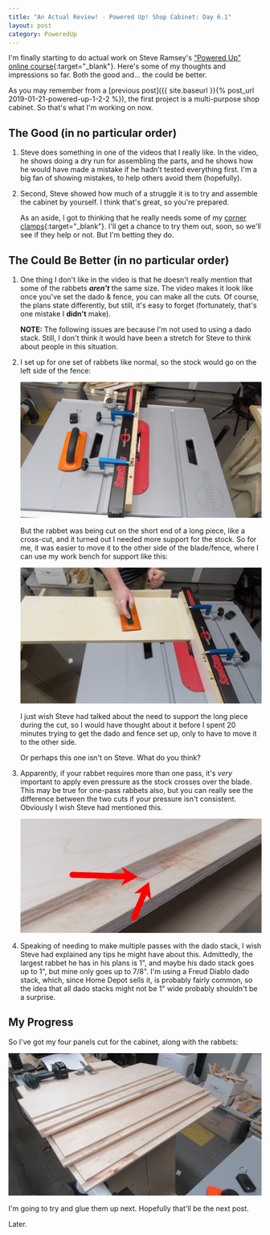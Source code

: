 ```yaml
---
title: "An Actual Review! - Powered Up! Shop Cabinet: Day 6.1"
layout: post
category: PoweredUp
---
```

I'm finally starting to do actual work on Steve Ramsey's [“Powered Up” online course](https://theweekendwoodworker.com/powered-up){:target="_blank"}. Here's some of my thoughts and impressions so far. Both the good and... the could be better.

As you may remember from a [previous post]({{ site.baseurl }}{% post_url 2019-01-21-powered-up-1-2-2 %}), the first project is a multi-purpose shop cabinet. So that's what I'm working on now.

## The Good (in no particular order)

1. Steve does something in one of the videos that I really like. In the video, he shows doing a dry run for assembling the parts, and he shows how he would have made a mistake if he hadn't tested everything first. I'm a big fan of showing mistakes, to help others avoid them (hopefully).

2. Second, Steve showed how much of a struggle it is to try and assemble the cabinet by yourself. I think that's great, so you're prepared.

   As an aside, I got to thinking that he really needs some of my [corner clamps](https://youtu.be/X4BSyZuc-ak){:target="_blank"}. I'll get a chance to try them out, soon, so we'll see if they help or not. But I'm betting they do.

## The Could Be Better (in no particular order)

1. One thing I don't like in the video is that he doesn't really mention that some of the rabbets ***aren't*** the same size. The video makes it look like once you've set the dado & fence, you can make all the cuts. Of course, the plans state differently, but still, it's easy to forget (fortunately, that's one mistake I **didn't** make).

   **NOTE:** The following issues are because I'm not used to using a dado stack. Still, I don't think it would have been a stretch for Steve to think about people in this situation.

2. I set up for one set of rabbets like normal, so the stock would go on the left side of the fence:

   ![](/assets/images-posts/powered-up-1/2019-01-25.1.04.jpg)

   But the rabbet was being cut on the short end of a long piece, like a cross-cut, and it turned out I needed more support for the stock. So for me, it was easier to move it to the other side of the blade/fence, where I can use my work bench for support like this:

   ![](/assets/images-posts/powered-up-1/2019-01-25.1.01.jpg)

   I just wish Steve had talked about the need to support the long piece during the cut, so I would have thought about it before I spent 20 minutes trying to get the dado and fence set up, only to have to move it to the other side.

   Or perhaps this one isn't on Steve. What do you think?

3. Apparently, if your rabbet requires more than one pass, it's *very* important to apply even pressure as the stock crosses over the blade. This may be true for one-pass rabbets also, but you can really see the difference between the two cuts if your pressure isn't consistent. Obviously I wish Steve had mentioned this.

   ![](/assets/images-posts/powered-up-1/2019-01-25.1.02.jpg)

4. Speaking of needing to make multiple passes with the dado stack, I wish Steve had explained any tips he might have about this. Admittedly, the largest rabbet he has in his plans is 1", and maybe his dado stack goes up to 1", but mine only goes up to 7/8". I'm using a Freud Diablo dado stack, which, since Home Depot sells it, is probably fairly common, so the idea that all dado stacks might not be 1" wide probably shouldn't be a surprise.

## My Progress

So I've got my four panels cut for the cabinet, along with the rabbets:

![](/assets/images-posts/powered-up-1/2019-01-25.1.03.jpg)

I'm going to try and glue them up next. Hopefully that'll be the next post.

Later.

